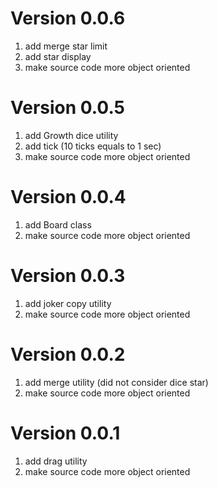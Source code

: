 # Version 0.0.6
1. add merge star limit
2. add star display
3. make source code more object oriented

# Version 0.0.5
1. add Growth dice utility
2. add tick (10 ticks equals to 1 sec)
3. make source code more object oriented

# Version 0.0.4
1. add Board class
2. make source code more object oriented

# Version 0.0.3
1. add joker copy utility
2. make source code more object oriented

# Version 0.0.2
1. add merge utility (did not consider dice star)
2. make source code more object oriented

# Version 0.0.1
1. add drag utility
2. make source code more object oriented